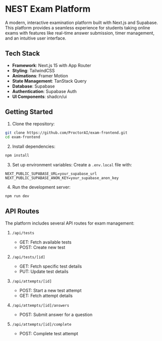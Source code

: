 # NEST Exam Platform

A modern, interactive examination platform built with Next.js and Supabase. This platform provides a seamless experience for students taking online exams with features like real-time answer submission, timer management, and an intuitive user interface.

## Tech Stack

- **Framework**: Next.js 15 with App Router
- **Styling**: TailwindCSS
- **Animations**: Framer Motion
- **State Management**: TanStack Query
- **Database**: Supabase
- **Authentication**: Supabase Auth
- **UI Components**: shadcn/ui

## Getting Started

1. Clone the repository:
```bash
git clone https://github.com/ProctorAI/exam-frontend.git
cd exam-frontend
```

2. Install dependencies:
```bash
npm install
```

3. Set up environment variables:
Create a `.env.local` file with:
```
NEXT_PUBLIC_SUPABASE_URL=your_supabase_url
NEXT_PUBLIC_SUPABASE_ANON_KEY=your_supabase_anon_key
```

4. Run the development server:
```bash
npm run dev
```

## API Routes

The platform includes several API routes for exam management:

1. `/api/tests`
   - GET: Fetch available tests
   - POST: Create new test

2. `/api/tests/[id]`
   - GET: Fetch specific test details
   - PUT: Update test details

3. `/api/attempts/[id]`
   - POST: Start a new test attempt
   - GET: Fetch attempt details

4. `/api/attempts/[id]/answers`
   - POST: Submit answer for a question

5. `/api/attempts/[id]/complete`
   - POST: Complete test attempt

